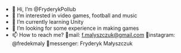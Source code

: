 - 👋 Hi, I’m @FryderykPollub
- 👀 I’m interested in video games, football and music
- 🌱 I’m currently learning Unity
- 💞️ I’m looking for some experience in making games
- 📫 How to reach me?
                      📧mail: f.malyszczuk@gmail.com
                      📸instagram: @fredekmaly
                      💬messenger: Fryderyk Małyszczuk

<!---
FryderykPollub/FryderykPollub is a ✨ special ✨ repository because its `README.md` (this file) appears on your GitHub profile.
You can click the Preview link to take a look at your changes.
--->
